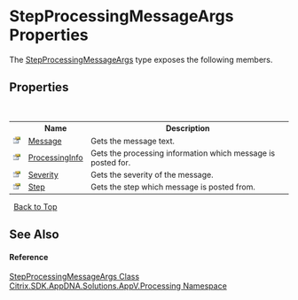 # StepProcessingMessageArgs Properties
 

The <a href="T_Citrix_SDK_AppDNA_Solutions_AppV_Processing_StepProcessingMessageArgs">StepProcessingMessageArgs</a> type exposes the following members.


## Properties
&nbsp;<table><tr><th></th><th>Name</th><th>Description</th></tr><tr><td>![Public property](media/pubproperty.gif "Public property")</td><td><a href="P_Citrix_SDK_AppDNA_Solutions_AppV_Processing_StepProcessingMessageArgs_Message">Message</a></td><td>
Gets the message text.</td></tr><tr><td>![Public property](media/pubproperty.gif "Public property")</td><td><a href="P_Citrix_SDK_AppDNA_Solutions_AppV_Processing_StepProcessingMessageArgs_ProcessingInfo">ProcessingInfo</a></td><td>
Gets the processing information which message is posted for.</td></tr><tr><td>![Public property](media/pubproperty.gif "Public property")</td><td><a href="P_Citrix_SDK_AppDNA_Solutions_AppV_Processing_StepProcessingMessageArgs_Severity">Severity</a></td><td>
Gets the severity of the message.</td></tr><tr><td>![Public property](media/pubproperty.gif "Public property")</td><td><a href="P_Citrix_SDK_AppDNA_Solutions_AppV_Processing_StepProcessingMessageArgs_Step">Step</a></td><td>
Gets the step which message is posted from.</td></tr></table>&nbsp;
<a href="#stepprocessingmessageargs-properties">Back to Top</a>

## See Also


#### Reference
<a href="T_Citrix_SDK_AppDNA_Solutions_AppV_Processing_StepProcessingMessageArgs">StepProcessingMessageArgs Class</a><br /><a href="N_Citrix_SDK_AppDNA_Solutions_AppV_Processing">Citrix.SDK.AppDNA.Solutions.AppV.Processing Namespace</a><br />